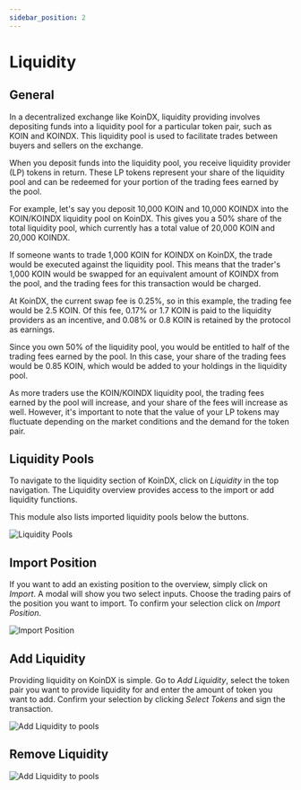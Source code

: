 ```yaml
---
sidebar_position: 2
---
```


# Liquidity

## General

In a decentralized exchange like KoinDX, liquidity providing involves depositing funds into a liquidity pool for a particular token pair, such as KOIN and KOINDX. This liquidity pool is used to facilitate trades between buyers and sellers on the exchange.

When you deposit funds into the liquidity pool, you receive liquidity provider (LP) tokens in return. These LP tokens represent your share of the liquidity pool and can be redeemed for your portion of the trading fees earned by the pool.

For example, let's say you deposit 10,000 KOIN and 10,000 KOINDX into the KOIN/KOINDX liquidity pool on KoinDX. This gives you a 50% share of the total liquidity pool, which currently has a total value of 20,000 KOIN and 20,000 KOINDX.

If someone wants to trade 1,000 KOIN for KOINDX on KoinDX, the trade would be executed against the liquidity pool. This means that the trader's 1,000 KOIN would be swapped for an equivalent amount of KOINDX from the pool, and the trading fees for this transaction would be charged.

At KoinDX, the current swap fee is 0.25%, so in this example, the trading fee would be 2.5 KOIN. Of this fee, 0.17% or 1.7 KOIN is paid to the liquidity providers as an incentive, and 0.08% or 0.8 KOIN is retained by the protocol as earnings.

Since you own 50% of the liquidity pool, you would be entitled to half of the trading fees earned by the pool. In this case, your share of the trading fees would be 0.85 KOIN, which would be added to your holdings in the liquidity pool.

As more traders use the KOIN/KOINDX liquidity pool, the trading fees earned by the pool will increase, and your share of the fees will increase as well. However, it's important to note that the value of your LP tokens may fluctuate depending on the market conditions and the demand for the token pair.

## Liquidity Pools

To navigate to the liquidity section of KoinDX, click on _Liquidity_ in the top navigation. The Liquidity overview provides access to the import or add liquidity functions.

This module also lists imported liquidity pools below the buttons.

![Liquidity Pools](/img/doc_img/liquidity/liquidity_pools.png)

## Import Position

If you want to add an existing position to the overview, simply click on _Import_.
A modal will show you two select inputs. Choose the trading pairs of the position you want to import.
To confirm your selection click on _Import Position_.

![Import Position](/img/doc_img/liquidity/liquidity_import_position.png)

## Add Liquidity

Providing liquidity on KoinDX is simple. Go to _Add Liquidity_, select the token pair you want to provide liquidity for and enter the amount of token you want to add. Confirm your selection by clicking _Select Tokens_ and sign the transaction.

![Add Liquidity to pools](/img/doc_img/liquidity/liquidity_add_liquidity.png)

## Remove Liquidity

![Add Liquidity to pools](/img/doc_img/liquidity/liquidity_remove_liquidity.png)
